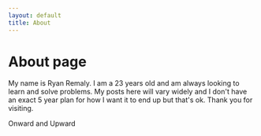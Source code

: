 ```yaml
---
layout: default
title: About
---
```

# About page

My name is Ryan Remaly. I am a 23 years old and am always looking to learn and solve problems. My posts here will vary widely and I don't have an exact 5 year plan for how I want it to end up but that's ok. Thank you for visiting.

Onward and Upward